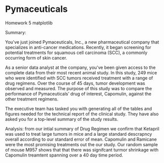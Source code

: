 # Pymaceuticals
Homework 5 matplotlib 


 
Summary: 

You've just joined Pymaceuticals, Inc., a new pharmaceutical company that specializes in anti-cancer medications. Recently, it began screening for potential treatments for squamous cell carcinoma (SCC), a commonly occurring form of skin cancer.

As a senior data analyst at the company, you've been given access to the complete data from their most recent animal study. In this study, 249 mice who were identified with SCC tumors received treatment with a range of drug regimens. Over the course of 45 days, tumor development was observed and measured. The purpose of this study was to compare the performance of Pymaceuticals’ drug of interest, Capomulin, against the other treatment regimens.

The executive team has tasked you with generating all of the tables and figures needed for the technical report of the clinical study. They have also asked you for a top-level summary of the study results.


Analysis: 
  from our intial summary of Drug Regimen we confirm that Ketapril was used to treat large tumors in mice and a large standard descrapncy overall according to our standard error of mean. 
  Capomulin and Ramicane were the most promising treatments out the our study. Our random sample of mouse M957 shows that that there was signifcant turmor shrinkage with Capomulin treamtent spanning over a 40 day time period. 
